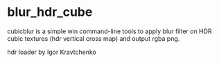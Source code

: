 blur_hdr_cube
=============

cubicblur is a simple win command-line tools to apply blur filter on HDR cubic textures (hdr vertical cross map) and output rgba png.

hdr loader by Igor Kravtchenko
